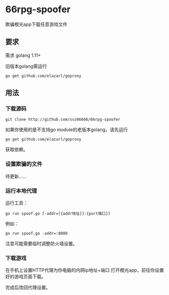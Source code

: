# 66rpg-spoofer

欺骗橙光app下载任意游戏文件

## 要求

需求 golang 1.11+

旧版本golang需运行
```
go get github.com/elazarl/goproxy
```

## 用法

### 下载源码

```
git clone http://github.com/ssz66666/66rpg-spoofer
```
如果你使用的是不支持go module的老版本golang，请先运行
```
go get github.com/elazarl/goproxy
```
获取依赖。

### 设置欺骗的文件

待更新……

### 运行本地代理


运行工具：

```
go run spoof.go [-addr=[{addr地址}]:{port端口}]
```

例如：
```
go run spoof.go -addr=:8080
```

注意可能需要临时调整防火墙设置。

### 下载游戏

在手机上设置HTTP代理为你电脑的内网ip地址+端口
打开橙光app，前往你设置好的游戏页面下载。

完成后改回代理设置。